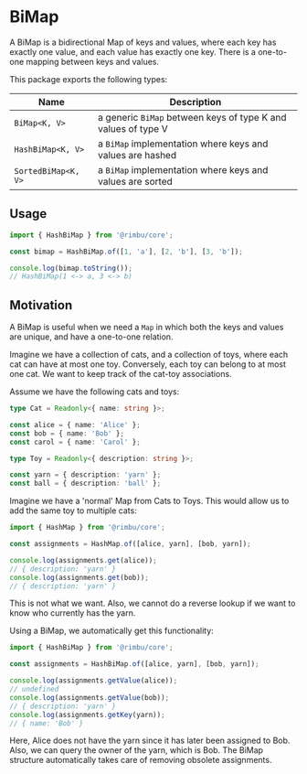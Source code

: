 # BiMap

A BiMap is a bidirectional Map of keys and values, where each key has exactly one value, and each value has exactly one key. There is a one-to-one mapping between keys and values.

This package exports the following types:

| Name                | Description                                                   |
| ------------------- | ------------------------------------------------------------- |
| `BiMap<K, V>`       | a generic `BiMap` between keys of type K and values of type V |
| `HashBiMap<K, V>`   | a `BiMap` implementation where keys and values are hashed     |
| `SortedBiMap<K, V>` | a `BiMap` implementation where keys and values are sorted     |

## Usage

```ts
import { HashBiMap } from '@rimbu/core';

const bimap = HashBiMap.of([1, 'a'], [2, 'b'], [3, 'b']);

console.log(bimap.toString());
// HashBiMap(1 <-> a, 3 <-> b)
```

## Motivation

A BiMap is useful when we need a `Map` in which both the keys and values are unique, and have a one-to-one relation.

Imagine we have a collection of cats, and a collection of toys, where each cat can have at most one toy. Conversely, each toy can belong to at most one cat. We want to keep track of the cat-toy associations.

Assume we have the following cats and toys:

```ts
type Cat = Readonly<{ name: string }>;

const alice = { name: 'Alice' };
const bob = { name: 'Bob' };
const carol = { name: 'Carol' };

type Toy = Readonly<{ description: string }>;

const yarn = { description: 'yarn' };
const ball = { description: 'ball' };
```

Imagine we have a 'normal' Map from Cats to Toys. This would allow us to add the same toy to multiple cats:

```ts
import { HashMap } from '@rimbu/core';

const assignments = HashMap.of([alice, yarn], [bob, yarn]);

console.log(assignments.get(alice));
// { description: 'yarn' }
console.log(assignments.get(bob));
// { description: 'yarn' }
```

This is not what we want. Also, we cannot do a reverse lookup if we want to know who currently has the yarn.

Using a BiMap, we automatically get this functionality:

```ts
import { HashBiMap } from '@rimbu/core';

const assignments = HashBiMap.of([alice, yarn], [bob, yarn]);

console.log(assignments.getValue(alice));
// undefined
console.log(assignments.getValue(bob));
// { description: 'yarn' }
console.log(assignments.getKey(yarn));
// { name: 'Bob' }
```

Here, Alice does not have the yarn since it has later been assigned to Bob. Also, we can query the owner of the yarn, which is Bob. The BiMap structure automatically takes care of removing obsolete assignments.
